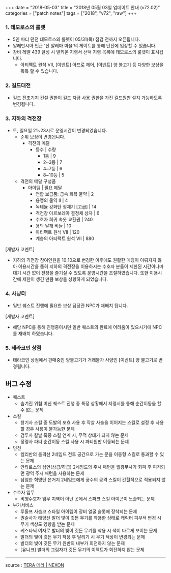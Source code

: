 +++
date = "2018-05-03"
title = "2018년 05월 03일 업데이트 안내 (v72.02)"
categories = ["patch notes"]
tags = ["2018", "v72", "raw"]
+++

### 1. 데모로스의 룰렛
- 5인 파티 던전 데모로스의 룰렛이 05/31(목) 점검 전까지 오픈됩니다.
- 알레만시아 인근 '산 알레마 마을'의 게이트를 통해 던전에 입장할 수 있습니다.
- 장비 레벨 439 달성 시 발키온 지령서 선택 지령 목록에 데모로스의 룰렛이 표시됩니다.
  - 아티팩트 원석 VII, [이벤트] 아프로 헤어, [이벤트] 양 불고기 등 다양한 보상을 획득 할 수 있습니다.

### 2. 길드대전
- 길드 전초기지 건설 권한이 길드 자금 사용 권한을 가진 길드원만 설치 가능하도록 변경됩니다.

### 3. 지하의 격전장
- 토, 일요일 21~23시로 운영시간이 변경되었습니다.
  - 순위 보상이 변경됩니다.
    - 격전의 메달
      - 등수 | 수량
        - 1등 | 9
        - 2~3등 | 7
        - 4~7등 | 6
        - 8~10등 | 5
  - 격전의 메달 구성품
    - 아이템 | 필요 메달
      - 연합 보급품: 급속 회복 물약 | 2
      - 용맹의 물약 II | 4
      - 녹테늄 강화탄 정제기 [고급] | 14
      - 격전장 아르보레아 결정체 상자 | 6
      - 수호자 희귀 속옷 교환권 | 240
      - 용의 날개 비늘 | 10
      - 아티팩트 원석 VII | 120
      - 계승의 아티팩트 원석 VII | 880

[개발자 코멘트]
- 지하의 격전장 참여인원을 10:10으로 변경한 이후에도 원활한 매칭이 이뤄지지 않아 이용시간을 좁혀 지하의 격전장을 이용하시는 수호자 분들이 제한된 시간이나마 대기 시간 없이 전장을 즐기실 수 있도록 운영시간을 조절하였습니다. 또한 이용시간에 제한이 생긴 만큼 보상을 상향하게 되었습니다.

### 4. 사냥터
- 일반 퀘스트 진행에 필요한 보상 담당관 NPC가 재배치 됩니다.

[개발자 코멘트]
- 해당 NPC를 통해 진행중이시던 일반 퀘스트의 완료에 어려움이 있으시기에 NPC를 재배치 하였습니다.

### 5. 테라코인 상점
- 테라코인 상점에서 판매중인 양불고기가 거래불가 사양인 [이벤트] 양 불고기로 변경됩니다.

## 버그 수정

- 퀘스트
  - 숨겨진 위협 미션 퀘스트 진행 중 특정 상황에서 지령서를 통해 순간이동을 할 수 없는 문제
- 스킬
  - 창기사 스킬 중 도발의 포효 사용 후 작살 사슬을 이어지는 스킬로 설정 후 사용할 경우 사용이 불가능한 문제
  - 검투사 칼날 폭풍 스킬 연계 시, 무적 상태가 되지 않는 문제
  - 정령사 파티 순간이동 스킬 사용 시 파티원만 이동되는 문제
- 던전
  - 켈리반의 돌격선 2네임드 전투 공간으로 가는 문을 이동형 스킬로 통과할 수 있는 문제
  - 안타로스의 심연(상급/하급) 2네임드의 주시 패턴을 월광무사가 회피 후 피격되면 광역 주시 패턴을 사용하는 문제
  - 삼엄한 혁명단 은거지 2네임드에게 궁수의 공격 스킬이 간헐적으로 적용되지 않는 문제
- 수호자 임무
  - 비행수호자 임무 지역이 아닌 곳에서 스파크 스킬 아이콘이 노출되는 문제
- 부가서비스
  - 루돌프 사슴코 스타일 아이템이 장비 얼굴 슬롯에 장착되는 문제
  - 권술사가 태양신 발더 빛이 깃든 무기를 착용한 상태로 캐릭터 피부색 변경 시 무기 색상도 영향을 받는 문제
  - 케스타닉 여자로 발더의 빛이 깃든 무기를 착용 시 색이 다르게 보이는 문제
  - 발더의 빛이 깃든 무기 착용 후 달리기 시 무기 색상이 변경되는 문제
  - 발더의 빛이 깃든 무기 원반의 내부가 회전하지 않는 문제
  - [유니크] 발더의 그림자가 깃든 무기의 이펙트가 회전하지 않는 문제

----

source : [TERA 테라 | NEXON](http://tera.nexon.com/news/update/view.aspx?n4articlesn=331)
